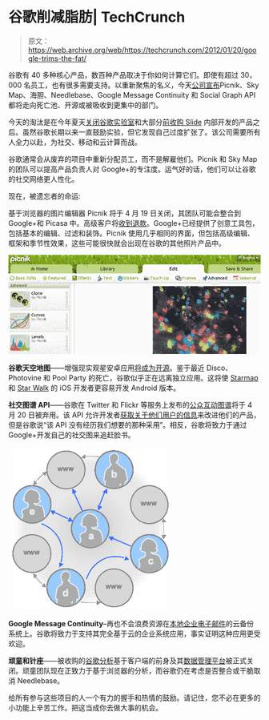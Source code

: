# 谷歌削减脂肪| TechCrunch

> 原文：<https://web.archive.org/web/https://techcrunch.com/2012/01/20/google-trims-the-fat/>

谷歌有 40 多种核心产品，数百种产品取决于你如何计算它们。即使有超过 30，000 名员工，也有很多需要支持。以重新聚焦的名义，今天[公司宣布](https://web.archive.org/web/20230403092134/http://googleblog.blogspot.com/2012/01/renewing-old-resolutions-for-new-year.html)Picnik、Sky Map、海胆、Needlebase、Google Message Continuity 和 Social Graph API 都将走向死亡池、开源或被吸收到更集中的部门。

今天的淘汰是在今年夏天[关闭谷歌实验室](https://web.archive.org/web/20230403092134/https://techcrunch.com/2011/07/20/20-percent/)和大部分[前收购 Slide](https://web.archive.org/web/20230403092134/https://techcrunch.com/2011/08/25/slide-google-bloodbath/) 内部开发的产品之后。虽然谷歌长期以来一直鼓励实验，但它发现自己过度扩张了。该公司需要所有人全力以赴，为社交、移动和云计算而战。

谷歌通常会从废弃的项目中重新分配员工，而不是解雇他们。Picnik 和 Sky Map 的团队可以提高产品负责人对 Google+的专注度。运气好的话，他们可以让谷歌的社交网络更人性化。

现在，被遗忘者的命运:

基于浏览器的图片编辑器 Picnik 将于 4 月 19 日关闭，其团队可能会整合到 Google+和 Picasa 中。高级客户将[收到退款](https://web.archive.org/web/20230403092134/http://blog.picnik.com/2012/01/official-announcement-picnik-is-closing/)。Google+已经提供了创意工具包，包括基本的编辑、过滤和装饰。Picnik 使用几乎相同的界面，但包括高级编辑、框架和季节性效果，这些可能很快就会出现在谷歌的其他照片产品中。

[![](img/197126cc075b4d3795267b3aa71ef1c1.png "Picnik Features")](https://web.archive.org/web/20230403092134/https://techcrunch.com/wp-content/uploads/2012/01/picnik-features.png)

**谷歌天空地图**——增强现实观星安卓应用[将成为开源](https://web.archive.org/web/20230403092134/http://googleresearch.blogspot.com/2012/01/open-sourcing-sky-map-and-collaborating.html)。鉴于最近 Disco、Photovine 和 Pool Party 的死亡，谷歌似乎正在远离独立应用。这将使 [Starmap](https://web.archive.org/web/20230403092134/http://www.star-map.fr/) 和 [Star Walk](https://web.archive.org/web/20230403092134/http://vitotechnology.com/star-walk.html) 的 iOS 开发者更容易开发 Android 版本。

**社交图谱 API**——谷歌在 Twitter 和 Flickr 等服务上发布的[公众互动图谱](https://web.archive.org/web/20230403092134/http://code.google.com/apis/socialgraph/)将于 4 月 20 日被弃用。该 API 允许开发者[获取关于他们用户的信息](https://web.archive.org/web/20230403092134/https://techcrunch.com/2008/02/01/googles-gathers-social-graph-information-from-the-web-launches-api/)来改进他们的产品，但是谷歌说“该 API 没有经历我们想要的那种采用”。相反，谷歌将致力于通过 Google+开发自己的社交图来追赶脸书。

[![](img/aa323f664679aa4726d945a478f1fef3.png "Social Graph API")](https://web.archive.org/web/20230403092134/https://techcrunch.com/wp-content/uploads/2012/01/social-graph-api.png)

**Google Message Continuity**–再也不会浪费资源在[本地企业电子邮件](https://web.archive.org/web/20230403092134/http://www.google.com/postini/continuity.html)的云备份系统上。谷歌将致力于支持其完全基于云的企业系统应用，事实证明这种应用更受欢迎。

**顽童和针座**——被收购的[谷歌分析](https://web.archive.org/web/20230403092134/http://analytics.blogspot.com/2012/01/end-of-era-for-urchin-software.html)基于客户端的前身及其[数据管理平台](https://web.archive.org/web/20230403092134/http://needlebase.com/)被正式关闭。顽童团队现在正致力于基于浏览器的分析，而谷歌仍在考虑是否整合或干脆取消 Needlebase。

给所有参与这些项目的人一个有力的握手和热情的鼓励。请记住，您不必在更多的小功能上辛苦工作。把这当成你去做大事的机会。